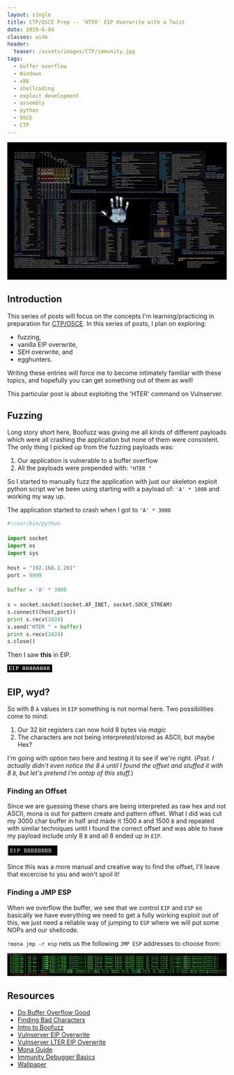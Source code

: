 ```yaml
---
layout: single
title: CTP/OSCE Prep -- 'HTER' EIP Overwrite with a Twist
date: 2019-6-04
classes: wide
header:
  teaser: /assets/images/CTP/immunity.jpg
tags:
  - buffer overflow
  - Windows
  - x86
  - shellcoding
  - exploit development
  - assembly
  - python
  - OSCE
  - CTP
--- 
```

![](/assets/images/CTP/1920x1080_Wallpaper.jpg)

## Introduction

This series of posts will focus on the concepts I'm learning/practicing in preparation for [CTP/OSCE](https://www.offensive-security.com/information-security-training/cracking-the-perimeter/). In this series of posts, I plan on exploring:
+ fuzzing,
+ vanilla EIP overwrite,
+ SEH overwrite, and
+ egghunters.

Writing these entries will force me to become intimately familiar with these topics, and hopefully you can get something out of them as well! 

This particular post is about exploiting the 'HTER' command on Vulnserver. 

## Fuzzing

Long story short here, Boofuzz was giving me all kinds of different payloads which were all crashing the application but none of them were consistent. The only thing I picked up from the fuzzing payloads was:
1. Our application is vulnerable to a buffer overflow
2. All the payloads were prepended with: `"HTER "`

So I started to manually fuzz the application with just our skeleton exploit python script we've been using starting with a payload of: `'A' * 1000` and working my way up. 

The application started to crash when I got to `'A' * 3000`
```python
#!/usr/bin/python

import socket
import os
import sys

host = "192.168.1.201"
port = 9999

buffer = 'A' * 3000

s = socket.socket(socket.AF_INET, socket.SOCK_STREAM)
s.connect((host,port))
print s.recv(1024)
s.send("HTER " + buffer)
print s.recv(1024)
s.close()
```
Then I saw **this** in EIP. 

![](/assets/images/CTP/wtfEIP.JPG)

## EIP, wyd? 

So with 8 `A` values in `EIP` something is not normal here. Two possibilities come to mind: 
1. Our 32 bit registers can now hold 8 bytes via *magic*
2. The characters are not being interpreted/stored as ASCII, but maybe Hex? 

I'm going with option two here and testing it to see if we're right. (*Psst. I actually didn't even notice the 8 `A` until I found the offset and stuffed it with 8 `B`, but let's pretend I'm ontop of this stuff.*)

### Finding an Offset

Since we are guessing these chars are being interpreted as raw hex and not ASCII, mona is out for pattern create and pattern offset. What I did was cut my 3000 char buffer in half and made it 1500 `A` and 1500 `B` and repeated with similar techniques until I found the correct offset and was able to have my payload include only 8 `B` and all 8 ended up in `EIP`. 

![](/assets/images/CTP/8beip.png)

Since this was a more manual and creative way to find the offset, I'll leave that excercise to you and won't spoil it!

### Finding a JMP ESP

When we overflow the buffer, we see that we control `EIP` and `ESP` so basically we have everything we need to get a fully working exploit out of this, we just need a reliable way of jumping to `ESP` where we will put some NOPs and our shellcode. 

`!mona jmp -r esp` nets us the following `JMP ESP` addresses to choose from: 

![](/assets/images/CTP/hterJMP.JPG)


## Resources

+ [Do Buffer Overflow Good](https://github.com/justinsteven/dostackbufferoverflowgood)
+ [Finding Bad Characters](https://bulbsecurity.com/finding-bad-characters-with-immunity-debugger-and-mona-py/)
+ [Intro to Boofuzz](https://zeroaptitude.com/zerodetail/fuzzing-with-boofuzz/)
+ [Vulnserver EIP Overwrite](https://captmeelo.com/exploitdev/osceprep/2018/06/27/vulnserver-trun.html)
+ [Vulnserver LTER EIP Overwrite](https://www.doyler.net/security-not-included/vulnserver-lter-eip-overwrite)
+ [Mona Guide](https://www.corelan.be/index.php/2011/07/14/mona-py-the-manual/)
+ [Immunity Debugger Basics](https://hsploit.com/immunity-debugger-basics/)
+ [Wallpaper](https://imgur.com/0S9DVnQ)
